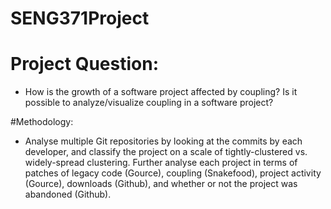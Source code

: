 # SENG371Project
# Project Question:
* How is the growth of a software project affected by coupling? Is it possible to analyze/visualize coupling in a software project?

#Methodology:
* Analyse multiple Git repositories by looking at the commits by each developer, and classify the project on a scale of     tightly-clustered vs. widely-spread clustering. Further analyse each project in terms of patches of legacy code (Gource), coupling (Snakefood), project activity (Gource), downloads (Github), and whether or not the project was abandoned (Github).
